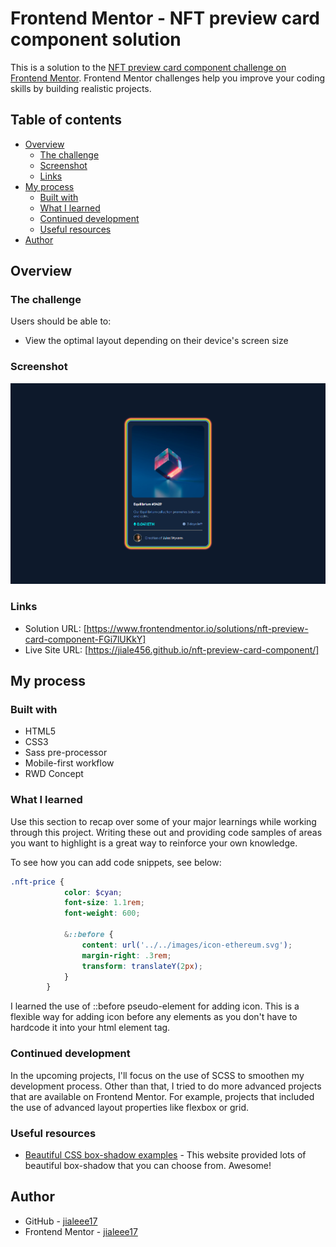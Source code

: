 # Frontend Mentor - NFT preview card component solution

This is a solution to the [NFT preview card component challenge on Frontend Mentor](https://www.frontendmentor.io/challenges/nft-preview-card-component-SbdUL_w0U). Frontend Mentor challenges help you improve your coding skills by building realistic projects. 

## Table of contents

- [Overview](#overview)
  - [The challenge](#the-challenge)
  - [Screenshot](#screenshot)
  - [Links](#links)
- [My process](#my-process)
  - [Built with](#built-with)
  - [What I learned](#what-i-learned)
  - [Continued development](#continued-development)
  - [Useful resources](#useful-resources)
- [Author](#author)

## Overview

### The challenge

Users should be able to:

- View the optimal layout depending on their device's screen size

### Screenshot

![Desktop view](images/screenshot/desktop-view.png)

### Links

- Solution URL: [https://www.frontendmentor.io/solutions/nft-preview-card-component-FGi7lUKkY]
- Live Site URL: [https://jiale456.github.io/nft-preview-card-component/]

## My process

### Built with

- HTML5
- CSS3
- Sass pre-processor
- Mobile-first workflow
- RWD Concept

### What I learned

Use this section to recap over some of your major learnings while working through this project. Writing these out and providing code samples of areas you want to highlight is a great way to reinforce your own knowledge.

To see how you can add code snippets, see below:

```scss
.nft-price {
            color: $cyan;
            font-size: 1.1rem;
            font-weight: 600;

            &::before {
                content: url('../../images/icon-ethereum.svg');
                margin-right: .3rem;
                transform: translateY(2px);
            }
        }
```
I learned the use of ::before pseudo-element for adding icon. This is a flexible way for adding icon before any elements as you don't have to hardcode it into your html element tag.

### Continued development

In the upcoming projects, I'll focus on the use of SCSS to smoothen my development process. Other than that, I tried to do more advanced projects that are available on Frontend Mentor. For example, projects that included the use of advanced layout properties like flexbox or grid. 


### Useful resources

- [Beautiful CSS box-shadow examples](https://getcssscan.com/css-box-shadow-examples) - This website provided lots of beautiful box-shadow that you can choose from. Awesome!

## Author

- GitHub - [jialeee17](https://github.com/jiale456?tab=repositories)
- Frontend Mentor - [jialeee17](https://www.frontendmentor.io/profile/jiale456)
